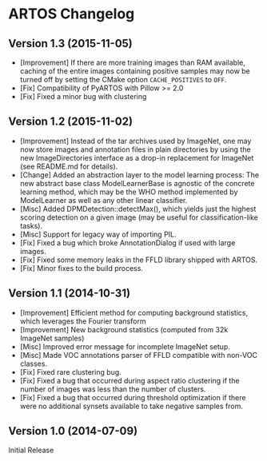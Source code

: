 ARTOS Changelog
===============

Version 1.3 (2015-11-05)
------------------------

- [Improvement] If there are more training images than RAM available, caching of the entire images containing positive samples may now be turned off
  by setting the CMake option `CACHE_POSITIVES` to `OFF`.
- [Fix] Compatibility of PyARTOS with Pillow >= 2.0
- [Fix] Fixed a minor bug with clustering


Version 1.2 (2015-11-02)
------------------------

- [Improvement] Instead of the tar archives used by ImageNet, one may now store images and annotation files in plain directories by using the
  new ImageDirectories interface as a drop-in replacement for ImageNet (see README.md for details).
- [Change] Added an abstraction layer to the model learning process: The new abstract base class ModelLearnerBase is agnostic of the concrete
  learning method, which may be the WHO method implemented by ModelLearner as well as any other linear classifier.
- [Misc] Added DPMDetection::detectMax(), which yields just the highest scoring detection on a given image (may be useful for classification-like tasks).
- [Misc] Support for legacy way of importing PIL.
- [Fix] Fixed a bug which broke AnnotationDialog if used with large images.
- [Fix] Fixed some memory leaks in the FFLD library shipped with ARTOS.
- [Fix] Minor fixes to the build process.


Version 1.1 (2014-10-31)
------------------------

- [Improvement] Efficient method for computing background statistics, which leverages the Fourier transform
- [Improvement] New background statistics (computed from 32k ImageNet samples)
- [Misc] Improved error message for incomplete ImageNet setup.
- [Misc] Made VOC annotations parser of FFLD compatible with non-VOC classes.
- [Fix] Fixed rare clustering bug.
- [Fix] Fixed a bug that occurred during aspect ratio clustering if the number of images was less than the number of clusters.
- [Fix] Fixed a bug that occurred during threshold optimization if there were no additional synsets available to take negative samples from.


Version 1.0 (2014-07-09)
------------------------

Initial Release